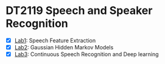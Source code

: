 # DT2119 Speech and Speaker Recognition
- [x] [Lab1](Lab1/): Speech Feature Extraction
- [x] [Lab2](Lab2/): Gaussian Hidden Markov Models
- [x] [Lab3](Lab3/): Continuous Speech Recognition and Deep learning
